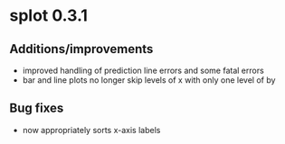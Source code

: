 # splot 0.3.1

## Additions/improvements
* improved handling of prediction line errors and some fatal errors
* bar and line plots no longer skip levels of x with only one level of by

## Bug fixes
* now appropriately sorts x-axis labels
